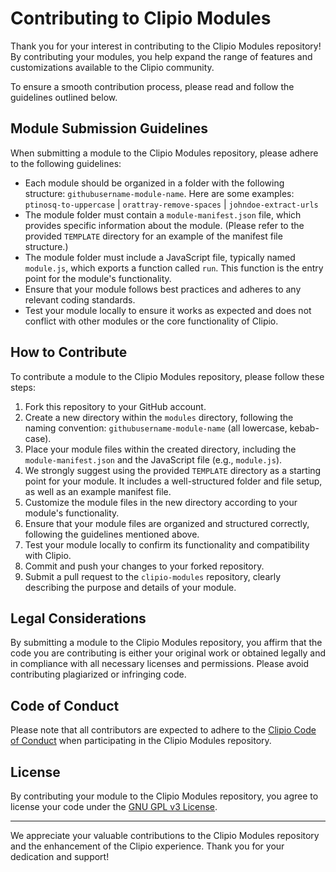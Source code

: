 # Contributing to Clipio Modules

Thank you for your interest in contributing to the Clipio Modules repository! By contributing your modules, you help expand the range of features and customizations available to the Clipio community.

To ensure a smooth contribution process, please read and follow the guidelines outlined below.

## Module Submission Guidelines

When submitting a module to the Clipio Modules repository, please adhere to the following guidelines:

- Each module should be organized in a folder with the following structure: `githubusername-module-name`.
  Here are some examples: `ptinosq-to-uppercase` | `orattray-remove-spaces` | `johndoe-extract-urls`
- The module folder must contain a `module-manifest.json` file, which provides specific information about the module. (Please refer to the provided `TEMPLATE` directory for an example of the manifest file structure.)
- The module folder must include a JavaScript file, typically named `module.js`, which exports a function called `run`. This function is the entry point for the module's functionality.
- Ensure that your module follows best practices and adheres to any relevant coding standards.
- Test your module locally to ensure it works as expected and does not conflict with other modules or the core functionality of Clipio.

## How to Contribute

To contribute a module to the Clipio Modules repository, please follow these steps:

1. Fork this repository to your GitHub account.
2. Create a new directory within the `modules` directory, following the naming convention: `githubusername-module-name` (all lowercase, kebab-case).
3. Place your module files within the created directory, including the `module-manifest.json` and the JavaScript file (e.g., `module.js`).
4. We strongly suggest using the provided `TEMPLATE` directory as a starting point for your module. It includes a well-structured folder and file setup, as well as an example manifest file.
5. Customize the module files in the new directory according to your module's functionality.
6. Ensure that your module files are organized and structured correctly, following the guidelines mentioned above.
7. Test your module locally to confirm its functionality and compatibility with Clipio.
8. Commit and push your changes to your forked repository.
9. Submit a pull request to the `clipio-modules` repository, clearly describing the purpose and details of your module.

## Legal Considerations

By submitting a module to the Clipio Modules repository, you affirm that the code you are contributing is either your original work or obtained legally and in compliance with all necessary licenses and permissions. Please avoid contributing plagiarized or infringing code.

## Code of Conduct

Please note that all contributors are expected to adhere to the [Clipio Code of Conduct](CODE_OF_CONDUCT.md) when participating in the Clipio Modules repository.

## License

By contributing your module to the Clipio Modules repository, you agree to license your code under the [GNU GPL v3 License](LICENSE).

---

We appreciate your valuable contributions to the Clipio Modules repository and the enhancement of the Clipio experience. Thank you for your dedication and support!

